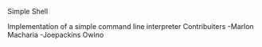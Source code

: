 Simple Shell

Implementation of a simple command line interpreter
Contribuiters
-Marlon Macharia
-Joepackins Owino  
